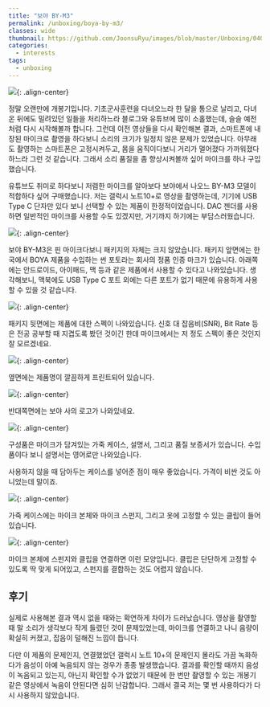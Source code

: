 ```yaml
---
title: "보야 BY-M3"
permalink: /unboxing/boya-by-m3/
classes: wide
thumbnail: https://github.com/JoonsuRyu/images/blob/master/Unboxing/040/00.jpg?raw=true
categories:
  - interests
tags:
  - unboxing
---
```


![](https://github.com/JoonsuRyu/images/blob/master/Unboxing/040/00.jpg?raw=true){: .align-center}

정말 오랜만에 개봉기입니다. 기초군사훈련을 다녀오느라 한 달을 통으로 날리고, 다녀온 뒤에도 밀려있던 일들을 처리하느라 블로그와 유튜브에 많이 소홀했는데, 슬슬 예전처럼 다시 시작해볼까 합니다. 그런데 이전 영상들을 다시 확인해본 결과, 스마트폰에 내장된 마이크로 촬영을 하다보니 소리의 크기가 일정치 않은 문제가 있었습니다. 아무래도 촬영하는 스마트폰은 고정시켜두고, 몸을 움직이다보니 거리가 멀어졌다 가까워졌다 하느라 그런 것 같습니다. 그래서 소리 품질을 좀 향상시켜볼까 싶어 마이크를 하나 구입했습니다.

유튜브도 취미로 하다보니 저렴한 마이크를 알아보다 보야에서 나오느 BY-M3 모델이 적합하다 싶어 구매했습니다. 저는 갤럭시 노트10+로 영상을 촬영하는데, 기기에 USB Type C 단자만 있다 보니 선택할 수 있는 제품이 한정적이었습니다. DAC 젠더를 사용하면 일반적인 마이크를 사용할 수도 있겠지만, 거기까지 하기에는 부담스러웠습니다.

![](https://github.com/JoonsuRyu/images/blob/master/Unboxing/040/01.jpg?raw=true){: .align-center}

보야 BY-M3은 핀 마이크다보니 패키지의 자체는 크지 않았습니다. 패키지 앞면에는 한국에서 BOYA 제품을 수입하는 썬 포토라는 회사의 정품 인증 마크가 있습니다. 아래쪽에는 안드로이드, 아이패드, 맥 등과 같은 제품에서 사용할 수 있다고 나와있습니다. 생각해보니, 맥북에도 USB Type C 포트 외에는 다른 포트가 없기 때문에 유용하게 사용할 수 있을 것 같습니다.

![](https://github.com/JoonsuRyu/images/blob/master/Unboxing/040/02.jpg?raw=true){: .align-center}

패키지 뒷면에는 제품에 대한 스펙이 나와있습니다. 신호 대 잡음비(SNR), Bit Rate 등은 전공 공부할 때 지겹도록 봤던 것이긴 한데 마이크에서는 저 정도 스펙이 좋은 것인지 잘 모르겠네요.

![](https://github.com/JoonsuRyu/images/blob/master/Unboxing/040/03.jpg?raw=true){: .align-center}

옆면에는 제품명이 깔끔하게 프린트되어 있습니다.

![](https://github.com/JoonsuRyu/images/blob/master/Unboxing/040/04.jpg?raw=true){: .align-center}

반대쪽면에는 보야 사의 로고가 나와있네요.

![](https://github.com/JoonsuRyu/images/blob/master/Unboxing/040/05.jpg?raw=true){: .align-center}

구성품은 마이크가 담겨있는 가죽 케이스, 설명서, 그리고 품질 보증서가 있습니다. 수입품이다 보니 설명서는 영어로만 나와있습니다.

사용하지 않을 때 담아두는 케이스를 넣어준 점이 매우 좋았습니다. 가격이 비싼 것도 아니었는데 말이죠.

![](https://github.com/JoonsuRyu/images/blob/master/Unboxing/040/06.jpg?raw=true){: .align-center}

가죽 케이스에는 마이크 본체와 마이크 스펀지, 그리고 옷에 고정할 수 있는 클립이 들어있습니다.

![](https://github.com/JoonsuRyu/images/blob/master/Unboxing/040/07.jpg?raw=true){: .align-center}

마이크 본체에 스펀지와 클립을 연결하면 이런 모양입니다. 클립은 단단하게 고정할 수 있도록 딱 맞게 되어있고, 스펀지를 결합하는 것도 어렵지 않습니다.

## 후기

실제로 사용해본 결과 역시 없을 때와는 확연하게 차이가 드러났습니다. 영상을 촬영할 때 말 소리가 생각보다 작게 들렸던 것이 문제있었는데, 마이크를 연결하고 나니 음량이 확실히 커졌고, 잡음이 덜해진 느낌이 듭니다.

다만 이 제품의 문제인지, 연결했었던 갤럭시 노트 10+의 문제인지 몰라도 가끔 녹화하다가 음성이 아예 녹음되지 않는 경우가 종종 발생했습니다. 결과를 확인할 때까지 음성이 녹음되고 있는지, 아닌지 확인할 수가 없었기 때문에 한 번만 촬영할 수 있는 개봉기 같은 영상에서 녹음이 안된다면 심히 난감합니다. 그래서 결국 저는 몇 번 사용하다가 다시 사용하지 않았습니다.